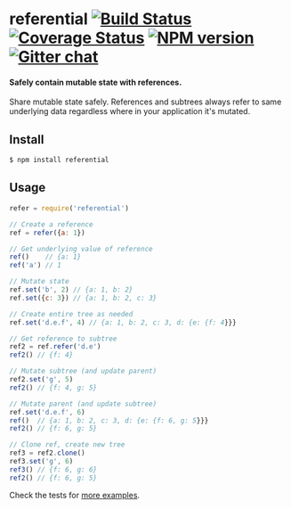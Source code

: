# referential [![Build Status][travis-image]][travis-url] [![Coverage Status][coveralls-image]][coveralls-url] [![NPM version][npm-image]][npm-url]  [![Gitter chat][gitter-image]][gitter-url]
#### Safely contain mutable state with references.

Share mutable state safely. References and subtrees always refer to same
underlying data regardless where in your application it's mutated.

## Install
```bash
$ npm install referential
```

## Usage
```javascript
refer = require('referential')

// Create a reference
ref = refer({a: 1})

// Get underlying value of reference
ref()    // {a: 1}
ref('a') // 1

// Mutate state
ref.set('b', 2) // {a: 1, b: 2}
ref.set({c: 3}) // {a: 1, b: 2, c: 3}

// Create entire tree as needed
ref.set('d.e.f', 4) // {a: 1, b: 2, c: 3, d: {e: {f: 4}}}

// Get reference to subtree
ref2 = ref.refer('d.e')
ref2() // {f: 4}

// Mutate subtree (and update parent)
ref2.set('g', 5)
ref2() // {f: 4, g: 5}

// Mutate parent (and update subtree)
ref.set('d.e.f', 6)
ref()  // {a: 1, b: 2, c: 3, d: {e: {f: 6, g: 5}}}
ref2() // {f: 6, g: 5}

// Clone ref, create new tree
ref3 = ref2.clone()
ref3.set('g', 6)
ref3() // {f: 6, g: 6}
ref2() // {f: 6, g: 5}
```

Check the tests for [more examples][examples].

[examples]:         https://github.com/zeekay/referential/blob/master/test/test.coffee

[travis-url]:       https://travis-ci.org/zeekay/referential
[travis-image]:     https://img.shields.io/travis/zeekay/referential.svg
[coveralls-url]:    https://coveralls.io/r/zeekay/referential/
[coveralls-image]:  https://img.shields.io/coveralls/zeekay/referential.svg
[npm-url]:          https://www.npmjs.com/package/referential
[npm-image]:        https://img.shields.io/npm/v/referential.svg
[downloads-image]:  https://img.shields.io/npm/dm/referential.svg
[downloads-url]:    http://badge.fury.io/js/referential
[gitter-url]:       https://gitter.im/zeekay/referential
[gitter-image]:     https://img.shields.io/badge/gitter-join_chat-brightgreen.svg
